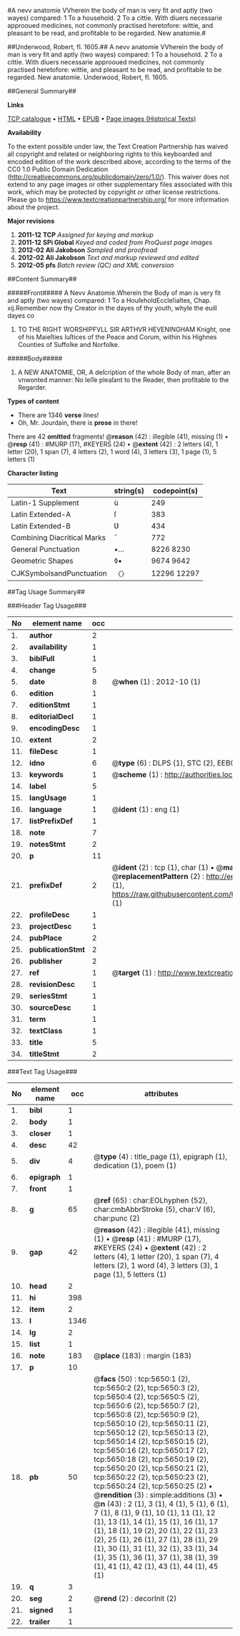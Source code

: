 #A nevv anatomie VVherein the body of man is very fit and aptly (two wayes) compared: 1 To a household. 2 To a cittie. With diuers necessarie approoued medicines, not commonly practised heretofore: wittie, and pleasant to be read, and profitable to be regarded. New anatomie.#

##Underwood, Robert, fl. 1605.##
A nevv anatomie VVherein the body of man is very fit and aptly (two wayes) compared: 1 To a household. 2 To a cittie. With diuers necessarie approoued medicines, not commonly practised heretofore: wittie, and pleasant to be read, and profitable to be regarded.
New anatomie.
Underwood, Robert, fl. 1605.

##General Summary##

**Links**

[TCP catalogue](http://www.ota.ox.ac.uk/tcp/)  • 
[HTML](http://tei.it.ox.ac.uk/tcp/Texts-HTML/free/A14/A14205.html)  • 
[EPUB](http://tei.it.ox.ac.uk/tcp/Texts-EPUB/free/A14/A14205.epub) • 
[Page images (Historical Texts)](https://historicaltexts.jisc.ac.uk/eebo-99841091e)

**Availability**

To the extent possible under law, the Text Creation Partnership has waived all copyright and related or neighboring rights to this keyboarded and encoded edition of the work described above, according to the terms of the CC0 1.0 Public Domain Dedication (http://creativecommons.org/publicdomain/zero/1.0/). This waiver does not extend to any page images or other supplementary files associated with this work, which may be protected by copyright or other license restrictions. Please go to https://www.textcreationpartnership.org/ for more information about the project.

**Major revisions**

1. __2011-12__ __TCP__ *Assigned for keying and markup*
1. __2011-12__ __SPi Global__ *Keyed and coded from ProQuest page images*
1. __2012-02__ __Ali Jakobson__ *Sampled and proofread*
1. __2012-02__ __Ali Jakobson__ *Text and markup reviewed and edited*
1. __2012-05__ __pfs__ *Batch review (QC) and XML conversion*

##Content Summary##

#####Front#####
A Nevv Anatomie.Wherein the Body of man is very fit and aptly (two wayes) compared:
1 To a HouſeholdEccleſiaſtes, Chap. xij.Remember now thy Creator in the dayes of thy youth, whyle the euill dayes co
1. TO THE RIGHT WORSHIPFVLL SIR ARTHVR HEVENINGHAM Knight, one of his Maieſties Iuſtices of the Peace and Corum, within his Highnes Counties of Suffolke and Norfolke.

#####Body#####

1. A NEW ANATOMIE, OR, A deſcription of the whole Body of man, after an vnwonted manner: No leſſe pleaſant to the Reader, then profitable to the Regarder.

**Types of content**

  * There are 1346 **verse** lines!
  * Oh, Mr. Jourdain, there is **prose** in there!

There are 42 **omitted** fragments! 
 @__reason__ (42) : illegible (41), missing (1)  •  @__resp__ (41) : #MURP (17), #KEYERS (24)  •  @__extent__ (42) : 2 letters (4), 1 letter (20), 1 span (7), 4 letters (2), 1 word (4), 3 letters (3), 1 page (1), 5 letters (1)

**Character listing**


|Text|string(s)|codepoint(s)|
|---|---|---|
|Latin-1 Supplement|ù|249|
|Latin Extended-A|ſ|383|
|Latin Extended-B|Ʋ|434|
|Combining             Diacritical Marks|̄|772|
|General Punctuation|•…|8226 8230|
|Geometric Shapes|◊▪|9674 9642|
|CJKSymbolsandPunctuation|〈〉|12296 12297|

##Tag Usage Summary##

###Header Tag Usage###

|No|element name|occ|attributes|
|---|---|---|---|
|1.|__author__|2||
|2.|__availability__|1||
|3.|__biblFull__|1||
|4.|__change__|5||
|5.|__date__|8| @__when__ (1) : 2012-10 (1)|
|6.|__edition__|1||
|7.|__editionStmt__|1||
|8.|__editorialDecl__|1||
|9.|__encodingDesc__|1||
|10.|__extent__|2||
|11.|__fileDesc__|1||
|12.|__idno__|6| @__type__ (6) : DLPS (1), STC (2), EEBO-CITATION (1), PROQUEST (1), VID (1)|
|13.|__keywords__|1| @__scheme__ (1) : http://authorities.loc.gov/ (1)|
|14.|__label__|5||
|15.|__langUsage__|1||
|16.|__language__|1| @__ident__ (1) : eng (1)|
|17.|__listPrefixDef__|1||
|18.|__note__|7||
|19.|__notesStmt__|2||
|20.|__p__|11||
|21.|__prefixDef__|2| @__ident__ (2) : tcp (1), char (1)  •  @__matchPattern__ (2) : ([0-9\-]+):([0-9IVX]+) (1), (.+) (1)  •  @__replacementPattern__ (2) : http://eebo.chadwyck.com/downloadtiff?vid=$1&page=$2 (1), https://raw.githubusercontent.com/textcreationpartnership/Texts/master/tcpchars.xml#$1 (1)|
|22.|__profileDesc__|1||
|23.|__projectDesc__|1||
|24.|__pubPlace__|2||
|25.|__publicationStmt__|2||
|26.|__publisher__|2||
|27.|__ref__|1| @__target__ (1) : http://www.textcreationpartnership.org/docs/. (1)|
|28.|__revisionDesc__|1||
|29.|__seriesStmt__|1||
|30.|__sourceDesc__|1||
|31.|__term__|1||
|32.|__textClass__|1||
|33.|__title__|5||
|34.|__titleStmt__|2||


###Text Tag Usage###

|No|element name|occ|attributes|
|---|---|---|---|
|1.|__bibl__|1||
|2.|__body__|1||
|3.|__closer__|1||
|4.|__desc__|42||
|5.|__div__|4| @__type__ (4) : title_page (1), epigraph (1), dedication (1), poem (1)|
|6.|__epigraph__|1||
|7.|__front__|1||
|8.|__g__|65| @__ref__ (65) : char:EOLhyphen (52), char:cmbAbbrStroke (5), char:V (6), char:punc (2)|
|9.|__gap__|42| @__reason__ (42) : illegible (41), missing (1)  •  @__resp__ (41) : #MURP (17), #KEYERS (24)  •  @__extent__ (42) : 2 letters (4), 1 letter (20), 1 span (7), 4 letters (2), 1 word (4), 3 letters (3), 1 page (1), 5 letters (1)|
|10.|__head__|2||
|11.|__hi__|398||
|12.|__item__|2||
|13.|__l__|1346||
|14.|__lg__|2||
|15.|__list__|1||
|16.|__note__|183| @__place__ (183) : margin (183)|
|17.|__p__|10||
|18.|__pb__|50| @__facs__ (50) : tcp:5650:1 (2), tcp:5650:2 (2), tcp:5650:3 (2), tcp:5650:4 (2), tcp:5650:5 (2), tcp:5650:6 (2), tcp:5650:7 (2), tcp:5650:8 (2), tcp:5650:9 (2), tcp:5650:10 (2), tcp:5650:11 (2), tcp:5650:12 (2), tcp:5650:13 (2), tcp:5650:14 (2), tcp:5650:15 (2), tcp:5650:16 (2), tcp:5650:17 (2), tcp:5650:18 (2), tcp:5650:19 (2), tcp:5650:20 (2), tcp:5650:21 (2), tcp:5650:22 (2), tcp:5650:23 (2), tcp:5650:24 (2), tcp:5650:25 (2)  •  @__rendition__ (3) : simple:additions (3)  •  @__n__ (43) : 2 (1), 3 (1), 4 (1), 5 (1), 6 (1), 7 (1), 8 (1), 9 (1), 10 (1), 11 (1), 12 (1), 13 (1), 14 (1), 15 (1), 16 (1), 17 (1), 18 (1), 19 (2), 20 (1), 22 (1), 23 (2), 25 (1), 26 (1), 27 (1), 28 (1), 29 (1), 30 (1), 31 (1), 32 (1), 33 (1), 34 (1), 35 (1), 36 (1), 37 (1), 38 (1), 39 (1), 41 (1), 42 (1), 43 (1), 44 (1), 45 (1)|
|19.|__q__|3||
|20.|__seg__|2| @__rend__ (2) : decorInit (2)|
|21.|__signed__|1||
|22.|__trailer__|1||
